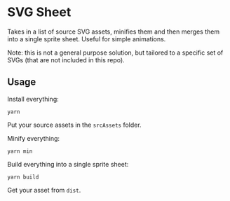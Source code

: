 # SVG Sheet

Takes in a list of source SVG assets, minifies them and then merges them into a single sprite sheet. Useful for simple animations.

Note: this is not a general purpose solution, but tailored to a specific set of SVGs (that are not included in this repo).

## Usage

Install everything:

```shell
yarn
```

Put your source assets in the `srcAssets` folder.

Minify everything:

```shell
yarn min
```

Build everything into a single sprite sheet:

```shell
yarn build
```

Get your asset from `dist`.